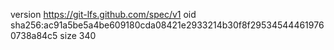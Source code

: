 version https://git-lfs.github.com/spec/v1
oid sha256:ac91a5be5a4be609180cda08421e2933214b30f8f295345444619760738a84c5
size 340
